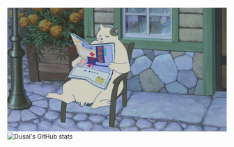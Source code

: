 ![image](https://github.com/Ve1nsStp/btnok/blob/master/src/assets/images/020.jpg)
![Dusai's GitHub stats](https://github-readme-stats.vercel.app/api?Ve1nsStp=stacklens)
